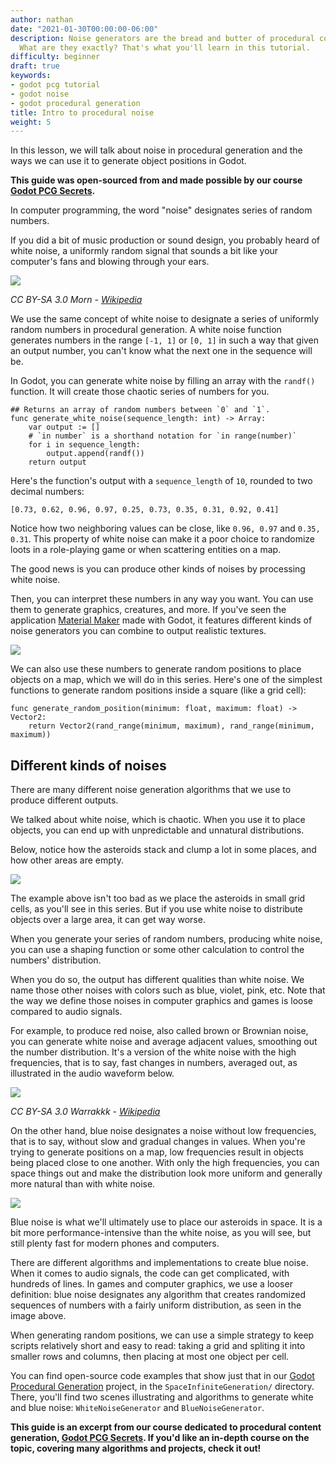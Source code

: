 ```yaml
---
author: nathan
date: "2021-01-30T00:00:00-06:00"
description: Noise generators are the bread and butter of procedural content generation.
  What are they exactly? That's what you'll learn in this tutorial.
difficulty: beginner
draft: true
keywords:
- godot pcg tutorial
- godot noise
- godot procedural generation
title: Intro to procedural noise
weight: 5
---
```


In this lesson, we will talk about noise in procedural generation and the ways we can use it to generate object positions in Godot.

**This guide was open-sourced from and made possible by our course [Godot PCG Secrets](https://gdquest.mavenseed.com/courses/godot-2d-secrets).**

In computer programming, the word "noise" designates series of random numbers.

If you did a bit of music production or sound design, you probably heard of white noise, a uniformly random signal that sounds a bit like your computer's fans and blowing through your ears.

![](white-noise-waveform.png)

_CC BY-SA 3.0 Morn - [Wikipedia](https://en.wikipedia.org/wiki/White_noise#/media/File:White_noise.svg)_

We use the same concept of white noise to designate a series of uniformly random numbers in procedural generation. A white noise function generates numbers in the range `[-1, 1]` or `[0, 1]` in such a way that given an output number, you can't know what the next one in the sequence will be.

In Godot, you can generate white noise by filling an array with the `randf()` function. It will create those chaotic series of numbers for you.

```gdscript
## Returns an array of random numbers between `0` and `1`.
func generate_white_noise(sequence_length: int) -> Array:
	var output := []
	# `in number` is a shorthand notation for `in range(number)`
	for i in sequence_length:
		output.append(randf())
	return output
```

Here's the function's output with a `sequence_length` of `10`, rounded to two decimal numbers:

```
[0.73, 0.62, 0.96, 0.97, 0.25, 0.73, 0.35, 0.31, 0.92, 0.41]
```

Notice how two neighboring values can be close, like `0.96, 0.97` and `0.35, 0.31`. This property of white noise can make it a poor choice to randomize loots in a role-playing game or when scattering entities on a map.

The good news is you can produce other kinds of noises by processing white noise.

Then, you can interpret these numbers in any way you want. You can use them to generate graphics, creatures, and more. If you've seen the application [Material Maker](https://github.com/RodZill4/material-maker) made with Godot, it features different kinds of noise generators you can combine to output realistic textures.

![](material-maker.png)

We can also use these numbers to generate random positions to place objects on a map, which we will do in this series. Here's one of the simplest functions to generate random positions inside a square (like a grid cell):

```gdscript
func generate_random_position(minimum: float, maximum: float) -> Vector2:
	return Vector2(rand_range(minimum, maximum), rand_range(minimum, maximum))
```

## Different kinds of noises

There are many different noise generation algorithms that we use to produce different outputs.

We talked about white noise, which is chaotic. When you use it to place objects, you can end up with unpredictable and unnatural distributions.

Below, notice how the asteroids stack and clump a lot in some places, and how other areas are empty.

![](white-noise-asteroids.png)

The example above isn't too bad as we place the asteroids in small grid cells, as you'll see in this series. But if you use white noise to distribute objects over a large area, it can get way worse.

When you generate your series of random numbers, producing white noise, you can use a shaping function or some other calculation to control the numbers' distribution.

When you do so, the output has different qualities than white noise. We name those other noises with colors such as blue, violet, pink, etc. Note that the way we define those noises in computer graphics and games is loose compared to audio signals.

For example, to produce red noise, also called brown or Brownian noise, you can generate white noise and average adjacent values, smoothing out the number distribution. It's a version of the white noise with the high frequencies, that is to say, fast changes in numbers, averaged out, as illustrated in the audio waveform below.

![](brown-noise.png)

_CC BY-SA 3.0 Warrakkk - [Wikipedia](https://en.wikipedia.org/wiki/Brownian_noise#/media/File:Brown_noise_spectrum.svg)_

On the other hand, blue noise designates a noise without low frequencies, that is to say, without slow and gradual changes in values. When you're trying to generate positions on a map, low frequencies result in objects being placed close to one another. With only the high frequencies, you can space things out and make the distribution look more uniform and generally more natural than with white noise. 

![](blue-noise-asteroids.png)

Blue noise is what we'll ultimately use to place our asteroids in space. It is a bit more performance-intensive than the white noise, as you will see, but still plenty fast for modern phones and computers.

There are different algorithms and implementations to create blue noise. When it comes to audio signals, the code can get complicated, with hundreds of lines. In games and computer graphics, we use a looser definition: blue noise designates any algorithm that creates randomized sequences of numbers with a fairly uniform distribution, as seen in the image above.

When generating random positions, we can use a simple strategy to keep scripts relatively short and easy to read: taking a grid and spliting it into smaller rows and columns, then placing at most one object per cell.

You can find open-source code examples that show just that in our [Godot Procedural Generation](https://github.com/GDQuest/godot-procedural-generation) project, in the `SpaceInfiniteGeneration/` directory. There, you'll find two scenes illustrating and algorithms to generate white and blue noise: `WhiteNoiseGenerator` and `BlueNoiseGenerator`.

**This guide is an excerpt from our course dedicated to procedural content generation, [Godot PCG Secrets](https://gdquest.mavenseed.com/courses/godot-pcg-secrets). If you'd like an in-depth course on the topic, covering many algorithms and projects, check it out!**
